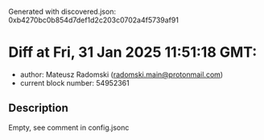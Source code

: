 Generated with discovered.json: 0xb4270bc0b854d7def1d2c203c0702a4f5739af91

# Diff at Fri, 31 Jan 2025 11:51:18 GMT:

- author: Mateusz Radomski (<radomski.main@protonmail.com>)
- current block number: 54952361

## Description

Empty, see comment in config.jsonc
